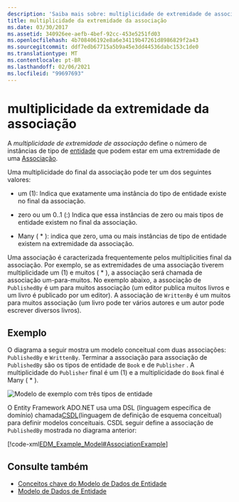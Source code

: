 ```yaml
---
description: 'Saiba mais sobre: multiplicidade de extremidade de associação'
title: multiplicidade da extremidade da associação
ms.date: 03/30/2017
ms.assetid: 340926ee-aefb-4bef-92cc-453e5251fd03
ms.openlocfilehash: 4b708406192e8a6e34119b47261d8986829f2a43
ms.sourcegitcommit: ddf7edb67715a5b9a45e3dd44536dabc153c1de0
ms.translationtype: MT
ms.contentlocale: pt-BR
ms.lasthandoff: 02/06/2021
ms.locfileid: "99697693"
---
```

# <a name="association-end-multiplicity"></a>multiplicidade da extremidade da associação

A *multiplicidade de extremidade de associação* define o número de instâncias de tipo de [entidade](entity-type.md) que podem estar em uma extremidade de uma [Associação](association-type.md).  
  
 Uma multiplicidade do final da associação pode ter um dos seguintes valores:  
  
- um (1): Indica que exatamente uma instância do tipo de entidade existe no final da associação.  
  
- zero ou um 0..1 (:) Indica que essa instâncias de zero ou mais tipos de entidade existem no final da associação.  
  
- Many ( \* ): indica que zero, uma ou mais instâncias de tipo de entidade existem na extremidade da associação.  
  
 Uma associação é caracterizada frequentemente pelos multiplicities final da associação. Por exemplo, se as extremidades de uma associação tiverem multiplicidade um (1) e muitos ( \* ), a associação será chamada de associação um-para-muitos. No exemplo abaixo, a associação de `PublishedBy` é um para muitos associação (um editor publica muitos livros e um livro é publicado por um editor). A associação de `WrittenBy` é um muitos para muitos associação (um livro pode ter vários autores e um autor pode escrever diversos livros).  
  
## <a name="example"></a>Exemplo  

 O diagrama a seguir mostra um modelo conceitual com duas associações: `PublishedBy` e `WrittenBy`. Terminar a associação para associação de `PublishedBy` são os tipos de entidade de `Book` e de `Publisher` . A multiplicidade do `Publisher` final é um (1) e a multiplicidade do `Book` final é Many ( \* ).  
  
 ![Modelo de exemplo com três tipos de entidade](./media/association-end-multiplicity/example-model-three-entity-types.gif)  
  
 O Entity Framework ADO.NET usa uma DSL (linguagem específica de domínio) chamada[CSDL](/ef/ef6/modeling/designer/advanced/edmx/csdl-spec)(linguagem de definição de esquema conceitual) para definir modelos conceituais. CSDL seguir define a associação de `PublishedBy` mostrada no diagrama anterior:  
  
 [!code-xml[EDM_Example_Model#AssociationExample](../../../../samples/snippets/xml/VS_Snippets_Data/edm_example_model/xml/books.edmx#associationexample)]  
  
## <a name="see-also"></a>Consulte também

- [Conceitos chave do Modelo de Dados de Entidade](entity-data-model-key-concepts.md)
- [Modelo de Dados de Entidade](entity-data-model.md)

